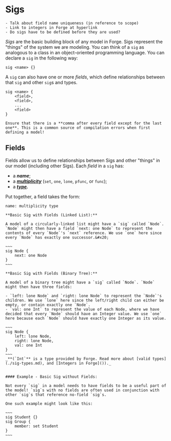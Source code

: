 # Sigs

```admonish danger title="TODO"
- Talk about field name uniqueness (in reference to scope)
- Link to integers in Forge at hyperlink
- Do sigs have to be defined before they are used?
```

_Sigs_ are the basic building block of any model in Forge. Sigs represent the "things" of the system we are modeling. You can think of a `sig` as analogous to a class in an object-oriented programming language. You can declare a `sig` in the following way:

```
sig <name> {}
```

A `sig` can also have one or more _fields_, which define relationships between that `sig` and other `sig`s and types.

```
sig <name> {
    <field>,
    <field>,
    ...
    <field>
}
```

```admonish note title="Syntax Note"
Ensure that there is a **comma after every field except for the last one**. This is a common source of compilation errors when first defining a model!
```

## Fields

Fields allow us to define relationships between Sigs and other "things" in our model (including other Sigs). Each _field_ in a `sig` has:

- a _**name**_;
- a [_**multiplicity**_](multiplicity.md) (`set`, `one`, `lone`, `pfunc`, or `func`);
- a [_**type**_](sig-types.md)_**.**_

Put together, a field takes the form:

```
name: multiplicity type
```

<!-- - The **name** of a field does exactly what it sounds like, and assigns a name to the relationship. You can use the name of the relationship to reference the relationship when writing the "rules" of the system (we'll cover this when we talk about [constraints](../constraints/constraints.md)).
- The **multiplicity** of a field allows you to define the type of relationship -->

```admonish example title="Example: Sig w/ One Field"
**Basic Sig with Fields (Linked List):**

A model of a circularly-linked list might have a `sig` called `Node`. `Node` might then have a field `next: one Node` to represent the contents of every `Node`'s `next` reference. We use `one` here since every `Node` has exactly one successor.&#x20;

~~~
sig Node {
    next: one Node
}
~~~
```

```admonish example title="Example: Sig w/ Multiple Fields"
**Basic Sig with Fields (Binary Tree):**

A model of a binary tree might have a `sig` called `Node`. `Node` might then have three fields:

- `left: lone Node` and `right: lone Node` to represent the `Node`'s children. We use `lone` here since the left/right child can either be empty, or contain exactly one `Node`.
- `val: one Int` to represent the value of each Node, where we have decided that every `Node` should have an Integer value. We use `one` here because each `Node` should have exactly one Integer as its value.

~~~
sig Node {
    left: lone Node,
    right: lone Node,
    val: one Int
}
~~~
_**(`Int`** is a type provided by Forge. Read more about [valid types](./sig-types.md), and [Integers in Forge]())._
```

<!-- ```admonish note title="Int?"
**`Int`** is a type provided by Forge. Read more about [valid types](sigs.md#types), and [Integers in Forge](../integers.md).
``` -->

```admonish example title="Example: Sig w/ No Fields"

#### Example - Basic Sig without Fields:

Not every `sig` in a model needs to have fields to be a useful part of the model! `sig`s with no fields are often used in conjunction with other `sig`s that reference no-field `sig`s.

One such example might look like this:

~~~
sig Student {}
sig Group {
    member: set Student
}
~~~
```
